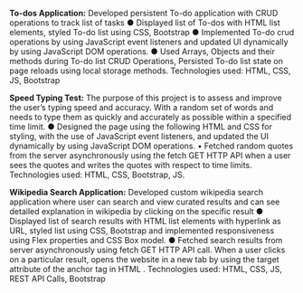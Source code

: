 **To-dos Application:**
Developed persistent To-do application with CRUD operations to track list of tasks
●	Displayed list of To-dos with HTML list elements, styled To-do list using CSS, Bootstrap
●	Implemented To-do crud operations by using JavaScript event listeners and updated UI dynamically by using JavaScript DOM operations.
●	Used Arrays, Objects and their methods during To-do list CRUD Operations, Persisted To-do list state on page reloads using local storage methods.
Technologies used: HTML, CSS, JS, Bootstrap

**Speed Typing Test:**
The purpose of this project is to assess and improve the user’s typing speed and accuracy. With a random set of words and needs to type them as quickly and accurately as possible within a specified time limit.
●	Designed the page using the following HTML and CSS for styling, with the use of JavaScript event    listeners, and updated the UI dynamically by using JavaScript DOM operations.
•	Fetched random quotes from the server asynchronously using the fetch GET HTTP API when a user sees the quotes and writes the quotes with respect to time limits.
Technologies used: HTML, CSS, Bootstrap, JS.

 **Wikipedia Search Application:**
Developed custom wikipedia search application where user can search and view curated results and can see detailed explanation in wikipedia by clicking on the specific result
●	Displayed list of search results with HTML list elements with hyperlink as URL, styled list using CSS, Bootstrap and implemented responsiveness using Flex properties and CSS Box model.
●	Fetched search results from server asynchronously using fetch GET HTTP API call. When a user clicks on a particular result, opens the website in a new tab by using the target attribute of the anchor tag in
HTML .
Technologies used: HTML, CSS, JS, REST API Calls, Bootstrap
